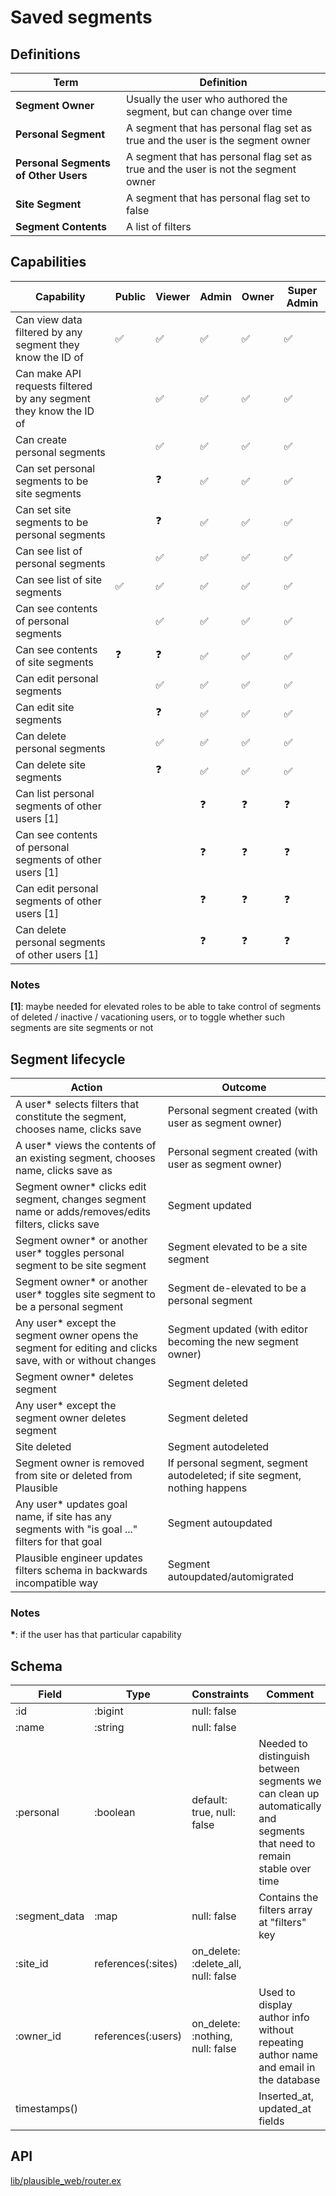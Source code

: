 # Saved segments

## Definitions

| Term | Definition |
|------|------------|
| **Segment Owner** | Usually the user who authored the segment, but can change over time |
| **Personal Segment** | A segment that has personal flag set as true and the user is the segment owner |
| **Personal Segments of Other Users** | A segment that has personal flag set as true and the user is not the segment owner |
| **Site Segment** | A segment that has personal flag set to false |
| **Segment Contents** | A list of filters |

## Capabilities

| Capability | Public | Viewer | Admin | Owner | Super Admin |
|------------|--------|--------|-------|-------|-------------|
| Can view data filtered by any segment they know the ID of | ✅ | ✅ | ✅ | ✅ | ✅ |
| Can make API requests filtered by any segment they know the ID of |  | ✅ | ✅ | ✅ | ✅ |
| Can create personal segments |  | ✅ | ✅ | ✅ | ✅ |
| Can set personal segments to be site segments |  | ❓ | ✅ | ✅ | ✅ |
| Can set site segments to be personal segments |  | ❓ | ✅ | ✅ | ✅ |
| Can see list of personal segments |  | ✅ | ✅ | ✅ | ✅ |
| Can see list of site segments | ✅ | ✅ | ✅ | ✅ | ✅ |
| Can see contents of personal segments |  | ✅ | ✅ | ✅ | ✅ |
| Can see contents of site segments | ❓ | ❓ | ✅ | ✅ | ✅ |
| Can edit personal segments |  | ✅ | ✅ | ✅ | ✅ |
| Can edit site segments |  | ❓ | ✅ | ✅ | ✅ |
| Can delete personal segments |  | ✅ | ✅ | ✅ | ✅ |
| Can delete site segments |  | ❓ | ✅ | ✅ | ✅ |
| Can list personal segments of other users [1] |  |  | ❓ | ❓ | ❓ |
| Can see contents of personal segments of other users [1] |  |  | ❓ | ❓ | ❓ |
| Can edit personal segments of other users [1] |  |  | ❓ | ❓ | ❓ |
| Can delete personal segments of other users [1] |  |  | ❓ | ❓ | ❓ |

### Notes

__[1]__: maybe needed for elevated roles to be able to take control of segments of deleted / inactive / vacationing users, or to toggle whether such segments are site segments or not

## Segment lifecycle

| Action | Outcome |
|--------|---------|
| A user* selects filters that constitute the segment, chooses name, clicks save | Personal segment created (with user as segment owner) |
| A user* views the contents of an existing segment, chooses name, clicks save as | Personal segment created (with user as segment owner) |
| Segment owner* clicks edit segment, changes segment name or adds/removes/edits filters, clicks save | Segment updated |
| Segment owner* or another user* toggles personal segment to be site segment | Segment elevated to be a site segment |
| Segment owner* or another user* toggles site segment to be a personal segment | Segment de-elevated to be a personal segment |
| Any user* except the segment owner opens the segment for editing and clicks save, with or without changes | Segment updated (with editor becoming the new segment owner) |
| Segment owner* deletes segment | Segment deleted |
| Any user* except the segment owner deletes segment | Segment deleted |
| Site deleted | Segment autodeleted |
| Segment owner is removed from site or deleted from Plausible | If personal segment, segment autodeleted; if site segment, nothing happens |
| Any user* updates goal name, if site has any segments with "is goal ..." filters for that goal | Segment autoupdated |
| Plausible engineer updates filters schema in backwards incompatible way | Segment autoupdated/automigrated |

### Notes

__*__: if the user has that particular capability

## Schema

| Field | Type | Constraints | Comment |
|-------|------|-------------|---------|
| :id | :bigint | null: false | |
| :name | :string | null: false | |
| :personal | :boolean | default: true, null: false | Needed to distinguish between segments we can clean up automatically and segments that need to remain stable over time |
| :segment_data | :map | null: false | Contains the filters array at "filters" key |
| :site_id | references(:sites) | on_delete: :delete_all, null: false | |
| :owner_id | references(:users) | on_delete: :nothing, null: false | Used to display author info without repeating author name and email in the database |
| timestamps() | | | Inserted_at, updated_at fields |

## API

[lib/plausible_web/router.ex](../../plausible_web/router.ex)